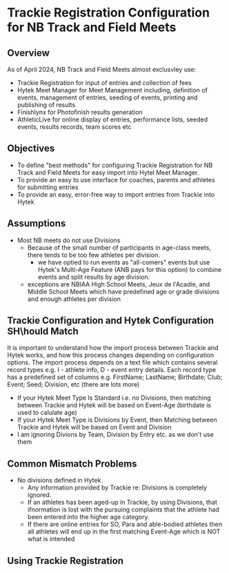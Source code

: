 # Trackie Registration Configuration for NB Track and Field Meets

## Overview
As of April 2024, NB Track and Field Meets almost exclusvley use:
- Trackie Registration for input of entries and collection of fees
- Hytek Meet Manager for Meet Management including, definition of events, management of entries, seeding of events, printing and publishing of results
- Finishlynx for Photofinish results generation
- AthleticLive for online display of entries, performance lists, seeded events, results records, team scores etc

## Objectives
- To define "best methods" for configuring Trackie Registration for NB Track and Field Meets for easy import into Hytel Meet Manager.
- To provide an easy to use interface for coaches, parents and athletes for submitting entries
- To provide an easy, error-free way to import entries from Trackie into Hytek

## Assumptions
- Most NB meets do not use Divisions
  - Because of the small number of participants in age-class meets, there tends to be too few athletes per division.
    - we have optied to run events as "all-comers" events but use Hytek's Multi-Age Feature (ANB pays for this option) to combine events and split results by age division.
  - exceptions are NBIAA High School Meets, Jeux de l'Acadie, and Middle School Meets which have predefined age or grade divisions and enough athletes per division

## Trackie Configuration and Hytek Configuration SH\hould Match
It is important to understand how the import process between Trackie and Hytek works, and how this process changes depending on configuration options.
The import process depends on a text file which contains several record types e.g. I - athlete info, D - event entry details.
Each record type has a predefined set of columns e.g.  FirstName; LastName; Birthdate; Club; Event; Seed; Division, etc (there are lots more)

- If your Hytek Meet Type Is Standard i.e. no Divisions, then matching between Trackie and Hytek will be based on Event-Age (birthdate is used to calulate age)
- If your Hytek Meet Type is Divisions by Event, then Matching between Trackie and Hytek will be based on Event and Division
- I am ignoring Divions by Team, Division by Entry etc. as we don't use them 

## Common Mismatch Problems
- No divisions defined in Hytek
   - Any information provided by Trackie re: Divisions is completely ignored.
    - If an athletes has been aged-up in Trackie, by using Divisions, that ifnormation is lost with the pursuing complaints that the athlete had been entered into the higher age category.
    - If there are online entries for SO, Para and able-bodied athletes then all athletes will end up in the first matching Event-Age which is NOT what is intended

## Using Trackie Registration 
